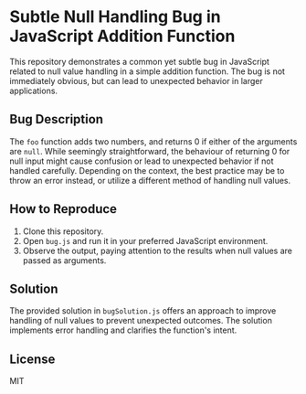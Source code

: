 # Subtle Null Handling Bug in JavaScript Addition Function

This repository demonstrates a common yet subtle bug in JavaScript related to null value handling in a simple addition function. The bug is not immediately obvious, but can lead to unexpected behavior in larger applications.

## Bug Description

The `foo` function adds two numbers, and returns 0 if either of the arguments are `null`. While seemingly straightforward, the behaviour of returning 0 for null input might cause confusion or lead to unexpected behavior if not handled carefully. Depending on the context, the best practice may be to throw an error instead, or utilize a different method of handling null values.

## How to Reproduce

1. Clone this repository.
2. Open `bug.js` and run it in your preferred JavaScript environment.
3. Observe the output, paying attention to the results when null values are passed as arguments.

## Solution

The provided solution in `bugSolution.js` offers an approach to improve handling of null values to prevent unexpected outcomes. The solution implements error handling and clarifies the function's intent.

## License

MIT